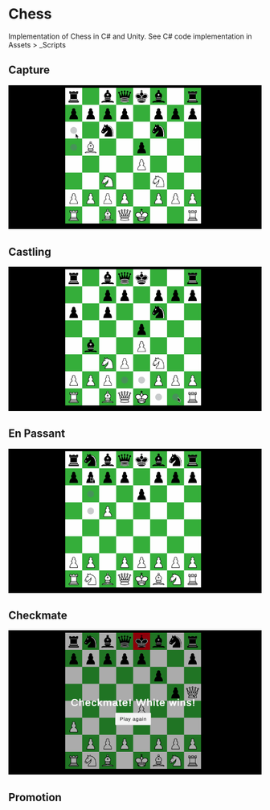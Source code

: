 # Chess
Implementation of Chess in C# and Unity. See C# code implementation in Assets > _Scripts

## Capture

![](capture.gif)

## Castling

![](castling.gif)

## En Passant

![](enpassant.gif)

## Checkmate

![](checkmate.gif)

## Promotion

